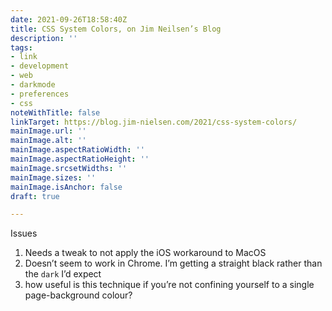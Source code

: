 ```yaml
---
date: 2021-09-26T18:58:40Z
title: CSS System Colors, on Jim Neilsen’s Blog
description: ''
tags:
- link
- development
- web
- darkmode
- preferences
- css
noteWithTitle: false
linkTarget: https://blog.jim-nielsen.com/2021/css-system-colors/
mainImage.url: ''
mainImage.alt: ''
mainImage.aspectRatioWidth: ''
mainImage.aspectRatioHeight: ''
mainImage.srcsetWidths: ''
mainImage.sizes: ''
mainImage.isAnchor: false
draft: true

---
```

Issues

1. Needs a tweak to not apply the iOS workaround to MacOS
2. Doesn’t seem to work in Chrome. I’m getting a straight black rather than the `dark` I’d expect
3. how useful is this technique if you’re not confining yourself to a single page-background colour?